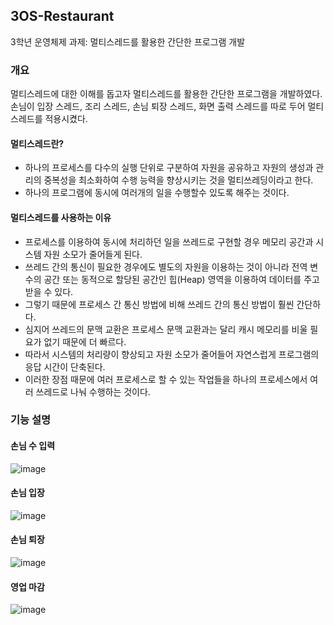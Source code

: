 ## 3OS-Restaurant
3학년 운영체제 과제: 멀티스레드를 활용한 간단한 프로그램 개발

### 개요
멀티스레드에 대한 이해를 돕고자 멀티스레드를 활용한 간단한 프로그램을 개발하였다.
손님이 입장 스레드, 조리 스레드, 손님 퇴장 스레드, 화면 출력 스레드를 따로 두어 멀티스레드를 적용시켰다.

#### 멀티스레드란?
- 하나의 프로세스를 다수의 실행 단위로 구분하여 자원을 공유하고 자원의 생성과 관리의 중복성을 최소화하여 수행 능력을 향상시키는 것을 멀티쓰레딩이라고 한다.
- 하나의 프로그램에 동시에 여러개의 일을 수행할수 있도록 해주는 것이다.

#### 멀티스레드를 사용하는 이유
- 프로세스를 이용하여 동시에 처리하던 일을 쓰레드로 구현할 경우 메모리 공간과 시스템 자원 소모가 줄어들게 된다.
- 쓰레드 간의 통신이 필요한 경우에도 별도의 자원을 이용하는 것이 아니라 전역 변수의 공간 또는 동적으로 할당된 공간인 힙(Heap) 영역을 이용하여 데이터를 주고받을 수 있다.
- 그렇기 때문에 프로세스 간 통신 방법에 비해 쓰레드 간의 통신 방법이 훨씬 간단하다.
- 심지어 쓰레드의 문맥 교환은 프로세스 문맥 교환과는 달리 캐시 메모리를 비울 필요가 없기 때문에 더 빠르다.
- 따라서 시스템의 처리량이 향상되고 자원 소모가 줄어들어 자연스럽게 프로그램의 응답 시간이 단축된다.
- 이러한 장점 때문에 여러 프로세스로 할 수 있는 작업들을 하나의 프로세스에서 여러 쓰레드로 나눠 수행하는 것이다.

### 기능 설명
#### 손님 수 입력
![image](https://user-images.githubusercontent.com/77527453/124612751-8ced4300-dead-11eb-92ff-ebbcd6c71a33.png)

#### 손님 입장
![image](https://user-images.githubusercontent.com/77527453/124613103-dccc0a00-dead-11eb-802b-7a03e90afc1b.png)

#### 손님 퇴장
![image](https://user-images.githubusercontent.com/77527453/124613186-ef464380-dead-11eb-82f1-1db5a232bcfc.png)

#### 영업 마감
![image](https://user-images.githubusercontent.com/77527453/124613249-fe2cf600-dead-11eb-81e1-d0db992f7a0b.png)



